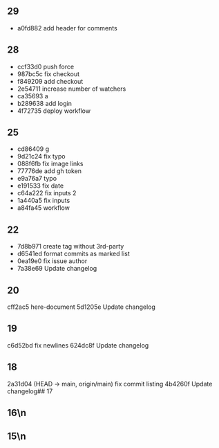 ## 29
- a0fd882 add header for comments
## 28
- ccf33d0 push force
- 987bc5c fix checkout
- f849209 add checkout
- 2e54711 increase number of watchers
- ca35693 a
- b289638 add login
- 4f72735 deploy workflow
## 25
- cd86409 g
- 9d21c24 fix typo
- 088f6fb fix image links
- 77776de add gh token
- e9a76a7 typo
- e191533 fix date
- c64a222 fix inputs 2
- 1a440a5 fix inputs
- a84fa45  workflow
## 22
- 7d8b971 create tag without 3rd-party
- d6541ed format commits as marked list
- 0ea19e0 fix issue author
- 7a38e69 Update changelog
## 20
cff2ac5 here-document
5d1205e Update changelog
## 19
c6d52bd fix newlines
624dc8f Update changelog
## 18
 2a31d04 (HEAD -> main, origin/main) fix commit listing
4b4260f Update changelog## 17
 ## 16\n 
## 15\n 
